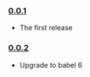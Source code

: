 ### [0.0.1](https://github.com/hemslo/keymaker-toolbox/releases/tag/v0.0.1)

- The first release

### [0.0.2](https://github.com/hemslo/keymaker-toolbox/releases/tag/v0.0.2)

- Upgrade to babel 6
